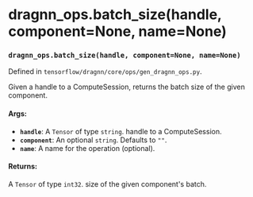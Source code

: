 # dragnn_ops.batch_size(handle, component=None, name=None)

### `dragnn_ops.batch_size(handle, component=None, name=None)`

Defined in `tensorflow/dragnn/core/ops/gen_dragnn_ops.py`.

Given a handle to a ComputeSession, returns the batch size of the given
component.

#### Args:

*   <b>`handle`</b>: A `Tensor` of type `string`. handle to a ComputeSession.
*   <b>`component`</b>: An optional `string`. Defaults to `""`.
*   <b>`name`</b>: A name for the operation (optional).

#### Returns:

A `Tensor` of type `int32`. size of the given component's batch.
